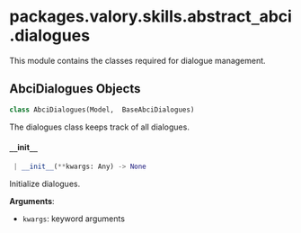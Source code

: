 <a name="packages.valory.skills.abstract_abci.dialogues"></a>
# packages.valory.skills.abstract`_`abci.dialogues

This module contains the classes required for dialogue management.

<a name="packages.valory.skills.abstract_abci.dialogues.AbciDialogues"></a>
## AbciDialogues Objects

```python
class AbciDialogues(Model,  BaseAbciDialogues)
```

The dialogues class keeps track of all dialogues.

<a name="packages.valory.skills.abstract_abci.dialogues.AbciDialogues.__init__"></a>
#### `__`init`__`

```python
 | __init__(**kwargs: Any) -> None
```

Initialize dialogues.

**Arguments**:

- `kwargs`: keyword arguments

